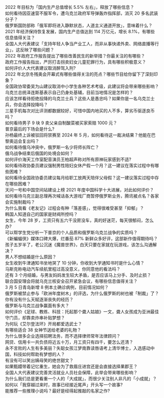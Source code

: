 2022 年目标为「国内生产总值增长 5.5% 左右」，释放了哪些信息？  
如何看待因亚速营不服军令，遭乌克兰政府军导弹轰炸指挥部，消灭 20 多名武装分子？  
俄罗斯国防部称「俄军即将进入静默状态，人道主义通道开放」，意味着什么？  
2021 年经济保持恢复发展，国内生产总值达到 114 万亿元，增长 8.1%，有哪些信息值得关注？  
全国人大代表建议「支持年轻人争当产业工人，而非从事快递外卖、网络直播等行业」，这反映了哪些问题？  
2022 年政府工作报告提出了哪些改善民生的新举措？你最关注的有哪些？  
政府工作报告指出，严厉打击拐卖妇女儿童犯罪行为，具有哪些积极意义？  
如何评价人大代表建议取消醉驾入刑?  
2022 年北京冬残奥会开幕式有哪些值得关注的亮点？哪些节目给你留下了深刻印象？  
全国政协常委吴为山建议取消中小学生各种艺术考级，此建议将会带来哪些影响？  
乌克兰总统泽连斯基表示自己仍身处基辅，目前当地情况是怎样的？  
应该怎样看待拒绝投降的乌克兰士兵？这些人是愚忠吗？如果你是一名乌克兰士兵，你会选择投降吗？  
三星手机每次对比评测都数据较好，可惜中国内地买的人不多，算劣币驱逐良币吗？  
如何看待男子 9 块 9 卖父亲自制酸菜被买家索赔 1000 元？  
普京最后的下场会是什么?  
孙杨最终上诉被驳回将禁赛至 2024 年 5 月，如何看待这一裁决结果？他能在巴黎奥运会复出吗？  
如何看待俄乌冲突中，俄罗斯一名少将师长阵亡？  
俄乌战争结束后俄国的处境会如何？  
如何评价海天工作室配音演员王柏超声称对所有原神玩家感到不适?  
如何看待政协委员建议强制男性陪妇女休产假一个月？这一建议在落实过程中有哪些困难？  
如何看待全国政协委员建议每月给职工放两天陪伴父母假？这一建议落实过程中存在哪些困难？  
天问一号和中国空间站建设上榜 2021 年度中国科学十大进展，对此如何评价？  
如何看待乌克兰副总理再次喊话各大游戏厂商暂停俄罗斯业务，腾讯被点名？各家会实施制裁吗？  
为什么我看《老友记》过程会有种「落差感」，觉得很难受甚至「抑郁」？  
韩国人知道自己的国家是财阀所控吗？  
女生，今年 28 岁，工资只有五六千没房没车，真的好迷茫，每天很郁闷，怎么办?  
可以帮学生党分析一下普京的个人品质和俄罗斯乌克兰战争的实质吗？  
《新蝙蝠侠》媒体口碑大爆，烂番茄 87% 新鲜众多好评，这部新作值得期待吗？  
孩子五岁半了，老公沉迷《魔兽世界》，白天只要在家就在玩游戏，该怎么沟通解决？  
男人不想结婚是什么原因？  
女生收到牛津通知书坐地哭了 10 分钟，你收到大学通知书时是什么心情？  
马斯克称电动汽车续航里程过高没意义，你同意他的看法吗？  
还有 3 个月结婚，与男友妈妈发生较大矛盾，是否应该马上分手、及时止损？  
联合国安理会将就乌克兰核安全召开紧急会议，有哪些信息值得关注？  
3 月 5 日青岛新增 8 例本土确诊病例，目前情况如何？  
俄罗斯被禁止参与「欧洲年度树木」的评选，为什么俄罗斯的树也被「制裁」了？  
你有没有什么天赋逐渐丧失的经历？  
俄罗斯与乌克兰战争赢面有多大？  
如何评价《足球、教练、科技：托起那个聋人姑娘》一文，聋人女孩成为亚洲最佳守门员，却靠卖炸串补贴梦想？  
为何玩《艾尔登法环》开局都爱选武士？  
有哪些适合 38 女神节送给老婆的礼物？  
为什么很多企业选择招聘法务，而不选择律师常年法律顾问？  
网贷、信用卡一共负债将近五十万，月工资只有四千，要怎么还清？  
永不言败的人生有多美丽？失聪女孩江梦南靠读唇语考上清华博士，入选感动中国，科技如何帮助有梦想的人？  
有没有可以笑出姨母笑的绝世甜文？  
如果甄嬛带着记忆重生，她会为了救眉庄进宫还是会直接选择果郡王？  
全国人大代表建议完善灵活就业人员社会保障，此举会带来哪些影响？  
为什么我们总是更看重一个人的「大成就」，而很少关注别人非凡的「小成就」？  
如何以「我穿越过来时，故事已经接近尾声」开头写一个故事?  
能推荐一些推理小说吗？最好是经得起推敲的名家之作?  
